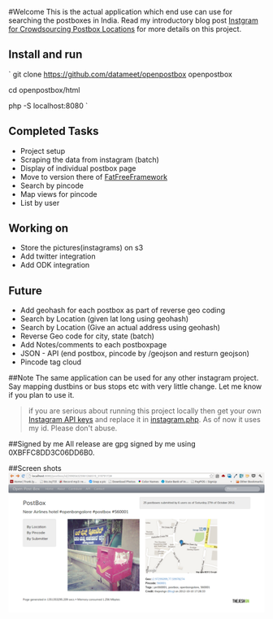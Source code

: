 #Welcome
This is the actual application which end use can use for searching the postboxes in India. Read my introductory blog post [Instgram for Crowdsourcing Postbox Locations](http://thejeshgn.com/2012/10/16/instgram-for-crowdsourcing-postbox-locations/) for more details on this project.


## Install and run

`
 git clone https://github.com/datameet/openpostbox openpostbox

 cd openpostbox/html
 
 php -S localhost:8080
`

## Completed Tasks
+ Project setup
+ Scraping the data from instagram (batch)
+ Display of individual postbox page
+ Move to version there of [FatFreeFramework](http://fatfreeframework.com/)
+ Search by pincode
+ Map views for pincode
+ List by user

## Working on
+ Store the pictures(instagrams) on s3
+ Add twitter integration
+ Add ODK integration


## Future 
+ Add geohash for each postbox as part of reverse geo coding
+ Search by Location (given lat long using geohash)
+ Search by Location (Give an actual address using geohash)
+ Reverse Geo code for city, state (batch)
+ Add Notes/comments to each postboxpage
+ JSON - API (end postbox, pincode by /geojson and resturn geojson)
+ Pincode tag cloud

##Note
The same application can be used for any other instagram project. Say mapping dustbins or bus stops etc with very little change. Let me know if you plan to use it.

> if you are serious about running this project locally then get your own [Instagram API keys](http://instagram.com/developer/) and replace it in [instagram.php](https://github.com/datameet/openpostbox/blob/master/inc/instagram.php). As of now it uses my id. Please don't abuse.

##Signed by me
All release are gpg signed by me using 0XBFFC8DD3C06DD6B0.

##Screen shots
![Initial screen](https://raw.githubusercontent.com/datameet/openpostbox/master/docs/postbox_page.png)



